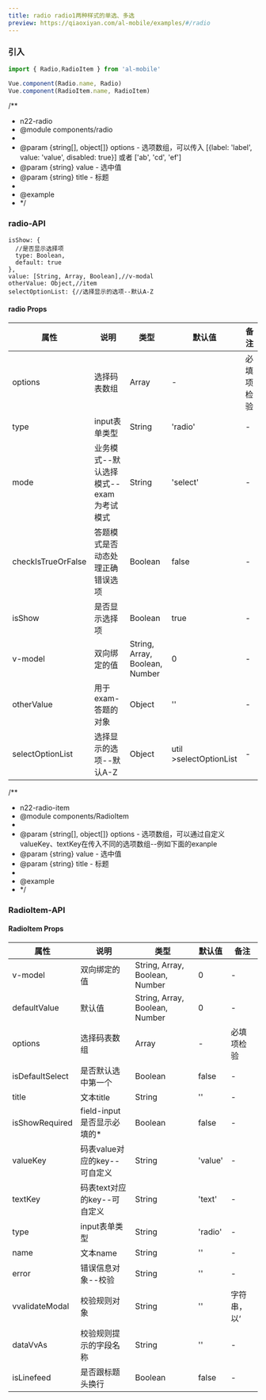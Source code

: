 ```yaml
---
title: radio radio1两种样式的单选、多选
preview: https://qiaoxiyan.com/al-mobile/examples/#/radio
---
```

### 引入

```javascript
import { Radio,RadioItem } from 'al-mobile'

Vue.component(Radio.name, Radio)
Vue.component(RadioItem.name, RadioItem)
```

 /**
 * n22-radio
 * @module components/radio
 *
 * @param {string[], object[]} options - 选项数组，可以传入 [{label: 'label', value: 'value', disabled: true}] 或者 ['ab', 'cd', 'ef']
 * @param {string} value - 选中值
 * @param {string} title - 标题
 *
 * @example
 * <n22-radio v-model="value" :options="['a', 'b', 'c']"></n22-radio>
 */

### radio-API
    isShow: {
      //是否显示选择项
      type: Boolean,
      default: true
    },
    value: [String, Array, Boolean],//v-modal
    otherValue: Object,//item
    selectOptionList: {//选择显示的选项--默认A-Z

#### radio Props
|属性 | 说明 | 类型 | 默认值 | 备注 |
|----|-----|------|------|------|
|options|选择码表数组|Array|-|必填项检验|
|type|input表单类型|String|'radio'|-|
|mode|业务模式--默认选择模式--exam为考试模式|String|'select'|-|
|checkIsTrueOrFalse|答题模式是否动态处理正确错误选项|Boolean|false|-|
|isShow|是否显示选择项|Boolean|true|-|
|v-model|双向绑定的值|String, Array, Boolean, Number|0|-|
|otherValue|用于exam-答题的对象|Object|''|-|
|selectOptionList|选择显示的选项--默认A-Z|Object|util >selectOptionList|-|


 /**
 * n22-radio-item
 * @module components/RadioItem
 *
 * @param {string[], object[]} options - 选项数组，可以通过自定义valueKey、textKey在传入不同的选项数组--例如下面的exanple
 * @param {string} value - 选中值
 * @param {string} title - 标题
 *
 * @example
 * <n22-radio-item v-model="value" :valueKey="code" :textKey="desc" :options="[{'code':'a','desc':'aaa'}]"></n22-radio-item>
 */

### RadioItem-API

#### RadioItem Props
|属性 | 说明 | 类型 | 默认值 | 备注 |
|----|-----|------|------|------|
|v-model|双向绑定的值|String, Array, Boolean, Number|0|-|
|defaultValue|默认值|String, Array, Boolean, Number|0|-|
|options|选择码表数组|Array|-|必填项检验|
|isDefaultSelect|是否默认选中第一个|Boolean|false|-|
|title|文本title|String|''|-|
|isShowRequired|field-input是否显示必填的*|Boolean|false|-|
|valueKey|码表value对应的key--可自定义|String|'value'|-|
|textKey|码表text对应的key--可自定义|String|'text'|-|
|type|input表单类型|String|'radio'|-|
|name|文本name|String|''|-|
|error|错误信息对象--校验|String|''|-|
|vvalidateModal|校验规则对象|String|''|字符串，以‘|’隔开|
|dataVvAs|校验规则提示的字段名称|String|''|-|
|isLinefeed|是否跟标题头换行|Boolean|false|-|